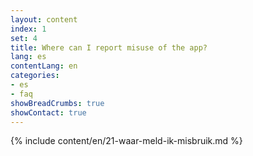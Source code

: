 ```yaml
---
layout: content
index: 1
set: 4
title: Where can I report misuse of the app? 
lang: es
contentLang: en
categories:
- es
- faq
showBreadCrumbs: true
showContact: true
---
```

{% include content/en/21-waar-meld-ik-misbruik.md %}
